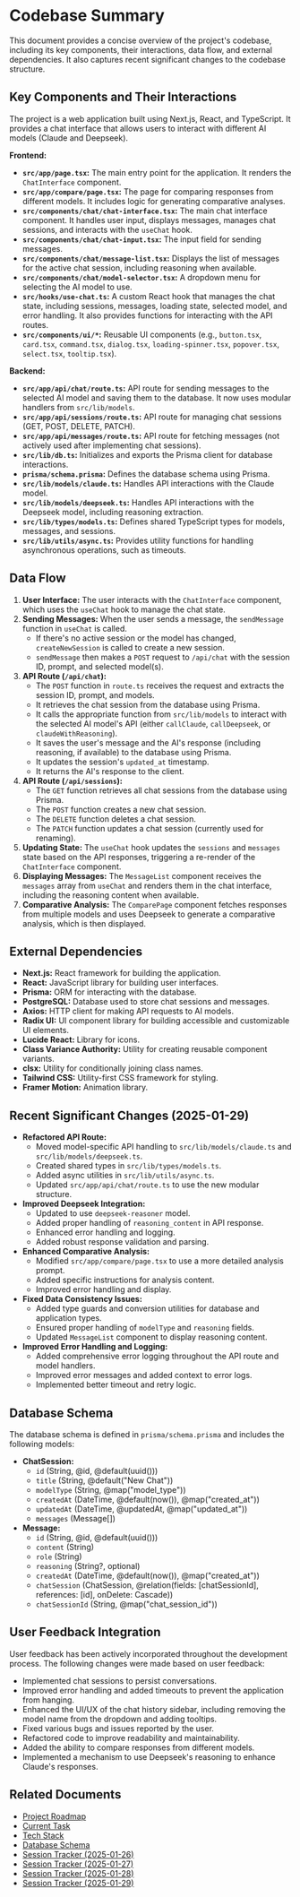 # Codebase Summary

This document provides a concise overview of the project's codebase, including its key components, their interactions, data flow, and external dependencies. It also captures recent significant changes to the codebase structure.

## Key Components and Their Interactions

The project is a web application built using Next.js, React, and TypeScript. It provides a chat interface that allows users to interact with different AI models (Claude and Deepseek).

**Frontend:**

-   **`src/app/page.tsx`:** The main entry point for the application. It renders the `ChatInterface` component.
-   **`src/app/compare/page.tsx`:** The page for comparing responses from different models. It includes logic for generating comparative analyses.
-   **`src/components/chat/chat-interface.tsx`:** The main chat interface component. It handles user input, displays messages, manages chat sessions, and interacts with the `useChat` hook.
-   **`src/components/chat/chat-input.tsx`:** The input field for sending messages.
-   **`src/components/chat/message-list.tsx`:** Displays the list of messages for the active chat session, including reasoning when available.
-   **`src/components/chat/model-selector.tsx`:** A dropdown menu for selecting the AI model to use.
-   **`src/hooks/use-chat.ts`:** A custom React hook that manages the chat state, including sessions, messages, loading state, selected model, and error handling. It also provides functions for interacting with the API routes.
-   **`src/components/ui/*`:** Reusable UI components (e.g., `button.tsx`, `card.tsx`, `command.tsx`, `dialog.tsx`, `loading-spinner.tsx`, `popover.tsx`, `select.tsx`, `tooltip.tsx`).

**Backend:**

-   **`src/app/api/chat/route.ts`:** API route for sending messages to the selected AI model and saving them to the database. It now uses modular handlers from `src/lib/models`.
-   **`src/app/api/sessions/route.ts`:** API route for managing chat sessions (GET, POST, DELETE, PATCH).
-   **`src/app/api/messages/route.ts`:** API route for fetching messages (not actively used after implementing chat sessions).
-   **`src/lib/db.ts`:** Initializes and exports the Prisma client for database interactions.
-   **`prisma/schema.prisma`:** Defines the database schema using Prisma.
-   **`src/lib/models/claude.ts`:** Handles API interactions with the Claude model.
-   **`src/lib/models/deepseek.ts`:** Handles API interactions with the Deepseek model, including reasoning extraction.
-   **`src/lib/types/models.ts`:** Defines shared TypeScript types for models, messages, and sessions.
-   **`src/lib/utils/async.ts`:** Provides utility functions for handling asynchronous operations, such as timeouts.

## Data Flow

1. **User Interface:** The user interacts with the `ChatInterface` component, which uses the `useChat` hook to manage the chat state.
2. **Sending Messages:** When the user sends a message, the `sendMessage` function in `useChat` is called.
    -   If there's no active session or the model has changed, `createNewSession` is called to create a new session.
    -   `sendMessage` then makes a `POST` request to `/api/chat` with the session ID, prompt, and selected model(s).
3. **API Route (`/api/chat`):**
    -   The `POST` function in `route.ts` receives the request and extracts the session ID, prompt, and models.
    -   It retrieves the chat session from the database using Prisma.
    -   It calls the appropriate function from `src/lib/models` to interact with the selected AI model's API (either `callClaude`, `callDeepseek`, or `claudeWithReasoning`).
    -   It saves the user's message and the AI's response (including reasoning, if available) to the database using Prisma.
    -   It updates the session's `updated_at` timestamp.
    -   It returns the AI's response to the client.
4. **API Route (`/api/sessions`):**
    -   The `GET` function retrieves all chat sessions from the database using Prisma.
    -   The `POST` function creates a new chat session.
    -   The `DELETE` function deletes a chat session.
    -   The `PATCH` function updates a chat session (currently used for renaming).
5. **Updating State:** The `useChat` hook updates the `sessions` and `messages` state based on the API responses, triggering a re-render of the `ChatInterface` component.
6. **Displaying Messages:** The `MessageList` component receives the `messages` array from `useChat` and renders them in the chat interface, including the reasoning content when available.
7. **Comparative Analysis:** The `ComparePage` component fetches responses from multiple models and uses Deepseek to generate a comparative analysis, which is then displayed.

## External Dependencies

-   **Next.js:** React framework for building the application.
-   **React:** JavaScript library for building user interfaces.
-   **Prisma:** ORM for interacting with the database.
-   **PostgreSQL:** Database used to store chat sessions and messages.
-   **Axios:** HTTP client for making API requests to AI models.
-   **Radix UI:** UI component library for building accessible and customizable UI elements.
-   **Lucide React:** Library for icons.
-   **Class Variance Authority:** Utility for creating reusable component variants.
-   **clsx:** Utility for conditionally joining class names.
-   **Tailwind CSS:** Utility-first CSS framework for styling.
-   **Framer Motion:** Animation library.

## Recent Significant Changes (2025-01-29)

-   **Refactored API Route:**
    -   Moved model-specific API handling to `src/lib/models/claude.ts` and `src/lib/models/deepseek.ts`.
    -   Created shared types in `src/lib/types/models.ts`.
    -   Added async utilities in `src/lib/utils/async.ts`.
    -   Updated `src/app/api/chat/route.ts` to use the new modular structure.
-   **Improved Deepseek Integration:**
    -   Updated to use `deepseek-reasoner` model.
    -   Added proper handling of `reasoning_content` in API response.
    -   Enhanced error handling and logging.
    -   Added robust response validation and parsing.
-   **Enhanced Comparative Analysis:**
    -   Modified `src/app/compare/page.tsx` to use a more detailed analysis prompt.
    -   Added specific instructions for analysis content.
    -   Improved error handling and display.
-   **Fixed Data Consistency Issues:**
    -   Added type guards and conversion utilities for database and application types.
    -   Ensured proper handling of `modelType` and `reasoning` fields.
    -   Updated `MessageList` component to display reasoning content.
-   **Improved Error Handling and Logging:**
    -   Added comprehensive error logging throughout the API route and model handlers.
    -   Improved error messages and added context to error logs.
    -   Implemented better timeout and retry logic.

## Database Schema

The database schema is defined in `prisma/schema.prisma` and includes the following models:

-   **ChatSession:**
    -   `id` (String, @id, @default(uuid()))
    -   `title` (String, @default("New Chat"))
    -   `modelType` (String, @map("model_type"))
    -   `createdAt` (DateTime, @default(now()), @map("created_at"))
    -   `updatedAt` (DateTime, @updatedAt, @map("updated_at"))
    -   `messages` (Message[])
-   **Message:**
    -   `id` (String, @id, @default(uuid()))
    -   `content` (String)
    -   `role` (String)
    -   `reasoning` (String?, optional)
    -   `createdAt` (DateTime, @default(now()), @map("created_at"))
    -   `chatSession` (ChatSession, @relation(fields: [chatSessionId], references: [id], onDelete: Cascade))
    -   `chatSessionId` (String, @map("chat_session_id"))

## User Feedback Integration

User feedback has been actively incorporated throughout the development process. The following changes were made based on user feedback:

-   Implemented chat sessions to persist conversations.
-   Improved error handling and added timeouts to prevent the application from hanging.
-   Enhanced the UI/UX of the chat history sidebar, including removing the model name from the dropdown and adding tooltips.
-   Fixed various bugs and issues reported by the user.
-   Refactored code to improve readability and maintainability.
-   Added the ability to compare responses from different models.
-   Implemented a mechanism to use Deepseek's reasoning to enhance Claude's responses.

## Related Documents

-   [Project Roadmap](docs/projectRoadmap.md)
-   [Current Task](docs/currentTask.md)
-   [Tech Stack](docs/techStack.md)
-   [Database Schema](docs/databaseSchema.md)
-   [Session Tracker (2025-01-26)](docs/sessionTracker-2025-01-26.md)
-   [Session Tracker (2025-01-27)](docs/sessionTracker-2025-01-27.md)
-   [Session Tracker (2025-01-28)](docs/sessionTracker-2025-01-28.md)
-   [Session Tracker (2025-01-29)](docs/sessionTracker-2025-01-29.md)